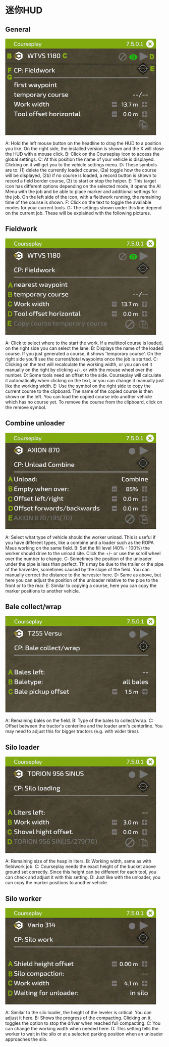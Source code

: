 # 迷你HUD

## General

![Image](assets/images/minihudhelp_general_0_0_478_305.png)


A: Hold the left mouse button on the headline to drag the HUD to a position you like. On the right side, the installed version is shown and the X will close the HUD with a mouse click.
B: Click on the Courseplay icon to access the global settings.
C: At this position the name of your vehicle is displayed. Clicking on it will get you to the vehicle settings menu.
D: These symbols are to: (1) delete the currently loaded course, (2a) toggle how the course will be displayed, (2b) if no course is loaded, a record button is shown to record a field border course, (3) to start or stop the helper.
E: This target icon has different options depending on the selected mode, it opens the AI Menu with the job and be able to place marker and additional settings for the job. On the left side of the icon, with a fieldwork running, the remaining time of the course is shown.
F: Click on the text to toggle the available modes for your current tools.
G: The settings shown under this line depend on the current job. These will be explained with the following pictures.


## Fieldwork

![Image](assets/images/minihudhelp_fieldwork_0_0_478_305.png)


A: Click to select where to the start the work. If a multitool course is loaded, on the right side you can select the lane.
B: Displays the name of the loaded course. If you just generated a course, it shows 'temporary course'. On the right side you'll see the current/total waypoints once the job is started.
C: Clicking on the text will recalculate the working width, or you can set it manually on the right by clicking +/-, or with the mouse wheel over the number.
D: Some tools need an offset to the side. Courseplay will calculate it automatically when clicking on the text, or you can change it manually just like the working width.
E: Use the symbol on the right side to copy the current course to the clipboard. The name of the copied course is then shown on the left. You can load the copied course into another vehicle which has no course yet. To remove the course from the clipboard, click on the remove symbol.


## Combine unloader

![Image](assets/images/minihudhelp_combineunload_0_0_478_305.png)


A: Select what type of vehicle should the worker unload. This is useful if you have different types, like a combine and a loader such as the ROPA Maus working on the same field.
B: Set the fill level (40% - 100%) the worker should drive to the unload site. Click the +/- or use the scroll wheel over the number to change.
C: Sometimes the position of the unloader under the pipe is less than perfect. This may be due to the trailer or the pipe of the harvester, sometimes caused by the slope of the field. You can manually correct the distance to the harvester here.
D: Same as above, but here you can adjust the position of the unloader relative to the pipe to the front or to the rear.
E: Similar to copying a course, here you can copy the marker positions to another vehicle.


## Bale collect/wrap

![Image](assets/images/minihudhelp_balecollect_0_0_478_305.png)


A: Remaining bales on the field.
B: Type of the bales to collect/wrap.
C: Offset between the tractor's centerline and the loader arm's centerline. You may need to adjust this for bigger tractors (e.g. with wider tires).


## Silo loader

![Image](assets/images/minihudhelp_siloloader_0_0_478_305.png)


A: Remaining size of the heap in liters.
B: Working width, same as with fieldwork job.
C: Courseplay needs the exact height of the bucket above ground set correctly. Since this height can be different for each tool, you can check and adjust it with this setting.
D: Just like with the unloader, you can copy the marker positions to another vehicle.


## Silo worker

![Image](assets/images/minihudhelp_siloworker_0_0_478_305.png)


A: Similar to the silo loader, the height of the leveler is critical. You can adjust it here.
B: Shows the progress of the compacting. Clicking on it, toggles the option to stop the driver when reached full compacting.
C: You can change the working width when needed here.
D: This setting tells the worker to wait in the silo or at a selected parking position when an unloader approaches the silo.


